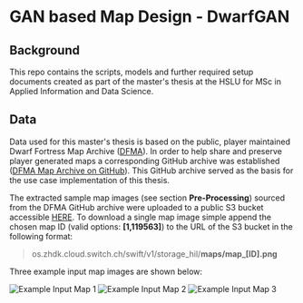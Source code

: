 # GAN based Map Design - DwarfGAN


## Background
This repo contains the scripts, models and further required setup documents created as part of the master's thesis at the HSLU for MSc in Applied Information and Data Science.


## Data
Data used for this master's thesis is based on the public, player maintained Dwarf Fortress Map Archive ([DFMA](https://mkv25.net/dfma/)). In order to help share and preserve player generated maps a corresponding GitHub archive was established ([DFMA Map Archive on GitHub](https://github.com/df-map-archive/dfma-map-file-archive)). This GitHub archive served as the basis for the use case implementation of this thesis.

The extracted sample map images (see section **Pre-Processing**) sourced from the DFMA GitHub archive were uploaded to a public S3 bucket accessible [HERE](https://os.zhdk.cloud.switch.ch/swift/v1/storage_hil/). To download a single map image simple append the chosen map ID (valid options: **[1,119563]**) to the URL of the S3 bucket in the following format:

>    os.zhdk.cloud.switch.ch/swift/v1/storage_hil/**maps/map_[ID].png**

Three example input map images are shown below:

![Example Input Map 1](https://github.com/phi-0/masterthesis_gan_mapdesign/tree/master/data/input_samples/map_5.png)
![Example Input Map 2](https://github.com/phi-0/masterthesis_gan_mapdesign/tree/master/data/input_samples/map_358.png)
![Example Input Map 3](https://github.com/phi-0/masterthesis_gan_mapdesign/tree/master/data/input_samples/map_78.png)
